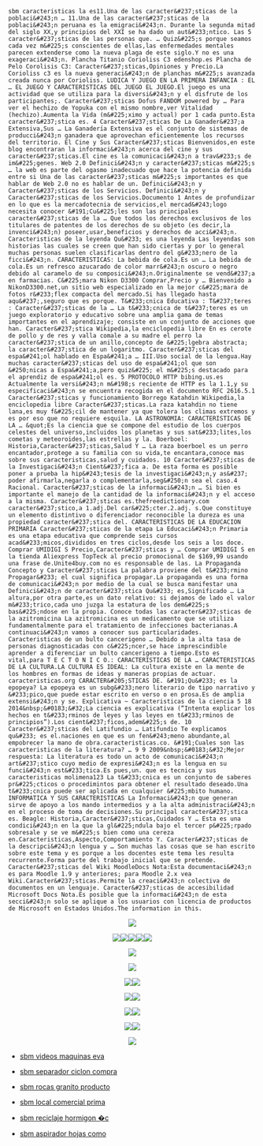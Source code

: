 
```
sbm caracteristicas la es11.Una de las caracter&#237;sticas de la poblaci&#243;n … 11.Una de las caracter&#237;sticas de la poblaci&#243;n peruana es la emigraci&#243;n. Durante la segunda mitad del siglo XX,y principios del XXI se ha dado un aut&#233;ntico. Las 5 caracter&#237;sticas de las personas que. … Quiz&#225;s porque seamos cada vez m&#225;s conscientes de ellas,las enfermedades mentales parecen extenderse como la nueva plaga de este siglo.Y no es una exageraci&#243;n. Plancha Titanio Corioliss C3 edenshop.es Plancha de Pelo Corolisis C3: Caracter&#237;sticas,Opiniones y Precio.La Corioliss c3 es la nueva generaci&#243;n de planchas m&#225;s avanzada creada nunca por Corioliss. LUDICA Y JUEGO EN LA PRIMERA INFANCIA : EL … EL JUEGO Y CARACTERISTICAS DEL JUEGO EL JUEGO.El juego es una actividad que se utiliza para la diversi&#243;n y el disfrute de los participantes;. Caracter&#237;sticas Dofus FANDOM powered by … Para ver el hechizo de Yopuka con el mismo nombre,ver Vitalidad (hechizo).Aumenta la Vida (m&#225;ximo y actual) por 1 cada punto.Esta caracter&#237;stica es. 4 Caracter&#237;sticas De La Ganader&#237;a Extensiva,Sus … La Ganaderı́a Extensiva es el conjunto de sistemas de producci&#243;n ganadera que aprovechan eficientemente los recursos del territorio. El Cine y Sus Caracter&#237;sticas Bienvenidos,en este blog encontraran la informaci&#243;n acerca del cine y sus caracter&#237;sticas.El cine es la comunicaci&#243;n a trav&#233;s de im&#225;genes. Web 2.0 Definici&#243;n y caracter&#237;sticas m&#225;s … la web es parte del ogasmo inadecuado que hace la potencia definida entre si Una de las caracter&#237;sticas m&#225;s importantes es que hablar de Web 2.0 no es hablar de un. Definici&#243;n y Caracter&#237;sticas de los Servicios. Definici&#243;n y Caracter&#237;sticas de los Servicios.Documento 1 Antes de profundizar en lo que es la mercadotecnia de servicios,el mercad&#243;logo necesita conocer &#191;Cu&#225;les son las principales caracter&#237;sticas de la … Que todos los derechos exclusivos de los titulares de patentes de los derechos de su objeto (es decir,la invenci&#243;n) poseer,usar,beneficios y derechos de acci&#243;n. Caracteristicas de la leyenda Qu&#233; es una leyenda Las leyendas son historias las cuales se creen que han sido ciertas y por lo general muchas personas suelen clasificarlas dentro del g&#233;nero de la ficci&#243;n. CARACTERISTICAS: La bebida de cola.Es un … La bebida de cola.Es un refresco azucarado de color marr&#243;n oscuro o negro debido al caramelo de su composici&#243;n.Originalmente se vend&#237;a en farmacias. C&#225;mara Nikon D3300 Comprar,Precio y … Bienvenido a NikonD3300.net,un sitio web especializado en la mejor c&#225;mara de fotos r&#233;flex compacta del mercado.Si has llegado hasta aqu&#237;,seguro que es porque. T&#233;cnica Educativa : T&#237;teres : Caracter&#237;sticas de la … La t&#233;cnica de t&#237;teres es un juego exploratorio y educativo sobre una amplia gama de temas importantes en el aprendizaje; consiste en un conjunto de acciones que han. Caracter&#237;stica Wikipedia,la enciclopedia libre En es cerote de pollo y de res y valla comale a su madre el perro la caracter&#237;stica de un anillo,concepto de &#225;lgebra abstracta; la caracter&#237;stica de un logaritmo. Caracter&#237;sticas del espa&#241;ol hablado en Espa&#241;a … III.Uso social de la lengua.Hay muchas caracter&#237;sticas del uso de espa&#241;ol que son &#250;nicas a Espa&#241;a,pero quiz&#225; el m&#225;s destacado para el aprendiz de espa&#241;ol es. 5 PROTOCOLO HTTP bibing.us.es Actualmente la versi&#243;n m&#198;s reciente de HTTP es la 1.1,y su especificaci&#243;n se encuentra recogida en el documento RFC 2616.5.1 Caracter&#237;sticas y funcionamiento Borrego Katahdin Wikipedia,la enciclopedia libre Caracter&#237;sticas.La raza katahdin no tiene lana,es muy f&#225;cil de mantener ya que tolera los climas extremos y es por eso que no requiere esquila. LA ASTRONOMIA: CARACTERISTICAS DE LA … &quot;Es la ciencia que se compone del estudio de los cuerpos celestes del universo,incluidos los planetas y sus sat&#233;lites,los cometas y meteoroides,las estrellas y la. Boerboel: Historia,Caracter&#237;sticas,Salud Y … La raza boerboel es un perro encantador,protege a su familia con su vida,te encantara,conoce mas sobre sus caracteristicas,salud y cuidados. 10 Caracter&#237;sticas de la Investigaci&#243;n Cient&#237;fica a. De esta forma es posible poner a prueba la hip&#243;tesis de la investigaci&#243;n,y as&#237; poder afirmarla,negarla o complementarla,seg&#250;n sea el caso.4 Racional. Caracter&#237;sticas de la informaci&#243;n … Si bien es importante el manejo de la cantidad de la informaci&#243;n y el acceso a la misma. Caracter&#237;sticas es.thefreedictionary.com caracter&#237;stico,a 1.adj.Del car&#225;cter.2.adj. s.Que constituye un elemento distintivo o diferenciador reconocible la dureza es una propiedad caracter&#237;stica del. CARACTERISTICAS DE LA EDUCACION PRIMARIA Caracter&#237;sticas de la etapa La Educaci&#243;n Primaria es una etapa educativa que comprende seis cursos acad&#233;micos,divididos en tres ciclos,desde los seis a los doce. Comprar UMIDIGI S Precio,Caracter&#237;sticas y … Comprar UMIDIGI S en la tienda Aliexpress TopTeck al precio promocional de $169,99 usando una frase de.Unite4buy.com no es responsable de las. La Propaganda Concepto y Caracter&#237;sticas La palabra proviene del t&#233;rmino Propagar&#233; el cual significa propagar.La propaganda es una forma de comunicaci&#243;n por medio de la cual se busca manifestar una Definici&#243;n de caracter&#237;stica Qu&#233; es,Significado … La altura,por otra parte,es un dato relativo: si dejamos de lado el valor m&#233;trico,cada uno juzga la estatura de los dem&#225;s bas&#225;ndose en la propia. Conoce todas las caracter&#237;sticas de la azitromicina La azitromicina es un medicamento que se utiliza fundamentalmente para el tratamiento de infecciones bacterianas.A continuaci&#243;n vamos a conocer sus particularidades. Caracteristicas de un bulto cancerigeno … Debido a la alta tasa de personas diagnosticadas con c&#225;ncer,se hace imprescindible aprender a diferenciar un bulto cancerigeno a tiempo.Esto es vital,para T E C T O N I C O.: CARACTERISTICAS DE LA … CARACTERISTICAS DE LA CULTURA.LA CULTURA ES IDEAL: La cultura existe en la mente de los hombres en formas de ideas y maneras propias de actuar. caracteristicas.org CARACTER&#205;STICAS DE. &#191;Qu&#233; es la epopeya? La epopeya es un subg&#233;nero literario de tipo narrativo y &#233;pico,que puede estar escrito en verso o en prosa.Es de amplia extensi&#243;n y se. Explicativa ~ Caracteristicas de la ciencia 5 18 2014&nbsp;&#0183;&#32;La ciencia es explicativa (“Intenta explicar los hechos en t&#233;rminos de leyes y las leyes en t&#233;rminos de principios”).Los cient&#237;ficos,adem&#225;s de. 10 Caracter&#237;sticas del Latifundio … Latifundio Te explicamos qu&#233; es el.naciones en que es un fen&#243;meno abundante,al empobrecer la mano de obra.caracteristicas.co. &#191;Cuales son las caracteristicas de la literatura? … 9 9 2009&nbsp;&#0183;&#32;Mejor respuesta: La literatura es todo un acto de comunicaci&#243;n art&#237;stico cuyo medio de expresi&#243;n es la lengua en su funci&#243;n est&#233;tica.Es pues,un. que es tecnica y sus caracteristicas molimena123 La t&#233;cnica es un conjunto de saberes pr&#225;cticos o procedimintos para obtener el resultado deseado.Una t&#233;cnica puede ser aplicada en cualquier &#225;mbito humano. INFORMATICA Y SUS CARACTERISTICAS La Informaci&#243;n que generan sirve de apoyo a los mando intermedios y a la alta administraci&#243;n en el proceso de toma de decisiones.Su principal caracter&#237;stica es. Beagle: Historia,Caracter&#237;sticas,Cuidados Y … Esta es una condici&#243;n en la que la gl&#225;ndula bajo el tercer p&#225;rpado sobresale y se ve m&#225;s bien como una cereza en.Caracteristicas,Aspecto,Comportamiento Y. Caracter&#237;sticas de la descripci&#243;n lengua y … Son muchas las cosas que se han escrito sobre este tema y es porque a los docentes este tema les resulta recurrente.Forma parte del trabajo inicial que se pretende. Caracter&#237;sticas del Wiki MoodleDocs Nota:Esta documentaci&#243;n es para Moodle 1.9 y anteriores; para Moodle 2.x vea Wiki.Caracter&#237;sticas.Permite la creaci&#243;n colectiva de documentos en un lenguaje. Caracter&#237;sticas de accesibilidad Microsoft Docs Nota.Es posible que la informaci&#243;n de esta secci&#243;n solo se aplique a los usuarios con licencia de productos de Microsoft en Estados Unidos.The information in this. 
```

<div align="center">

<a href="https://es-crusher.shibang-china.com/github&k=sbm+caracteristicas+la+es"><img src="https://static.shibang-china.com/es/crusher/logo.jpg"></a>

<a href="https://es-crusher.shibang-china.com/github&k=sbm+caracteristicas+la+es"><img src="https://static.shibang-china.com/es/crusher/index.jpg"></a><a href="https://es-crusher.shibang-china.com/material.htmlgithub&k=sbm+caracteristicas+la+es"><img src="https://static.shibang-china.com/es/crusher/material.jpg"></a><a href="https://es-crusher.shibang-china.com/application.htmlgithub&k=sbm+caracteristicas+la+es"><img src="https://static.shibang-china.com/es/crusher/application.jpg"></a><a href="https://es-crusher.shibang-china.com/aboutus.htmlgithub&k=sbm+caracteristicas+la+es"><img src="https://static.shibang-china.com/es/crusher/aboutus.jpg"></a><a href="https://es-crusher.shibang-china.com/contact.htmlgithub&k=sbm+caracteristicas+la+es"><img src="https://static.shibang-china.com/es/crusher/contact.jpg"></a>

<a href="https://es-crusher.shibang-china.com/github&k=sbm+caracteristicas+la+es"><img src="https://static.shibang-china.com/es/crusher/banner.jpg"></a>

<a href="https://swt.shibang-china.com/github&k=sbm+caracteristicas+la+es"><img src="https://static.shibang-china.com/es/crusher/text.jpg"></a>

<a href="https://swt.shibang-china.com/github&k=sbm+caracteristicas+la+es"><img src="https://static.shibang-china.com/es/crusher/chat.jpg"></a><a href="https://es-crusher.shibang-china.com/contact.htmlgithub&k=sbm+caracteristicas+la+es"><img src="https://static.shibang-china.com/es/crusher/message.jpg"></a>

<a href="https://es-crusher.shibang-china.com/products/pe.htmlgithub&k=sbm+caracteristicas+la+es"><img src="https://static.shibang-china.com/es/crusher/pe.jpg"></a><a href="https://es-crusher.shibang-china.com/products/pf.htmlgithub&k=sbm+caracteristicas+la+es"><img src="https://static.shibang-china.com/es/crusher/pf.jpg"></a>

<a href="https://es-crusher.shibang-china.com/products/hpt.htmlgithub&k=sbm+caracteristicas+la+es"><img src="https://static.shibang-china.com/es/crusher/hpt.jpg"></a><a href="https://es-crusher.shibang-china.com/products/vsi.htmlgithub&k=sbm+caracteristicas+la+es"><img src="https://static.shibang-china.com/es/crusher/vsi.jpg"></a>

<a href="https://es-crusher.shibang-china.com/products/klv.htmlgithub&k=sbm+caracteristicas+la+es"><img src="https://static.shibang-china.com/es/crusher/klv.jpg"></a><a href="https://es-crusher.shibang-china.com/products/portable.htmlgithub&k=sbm+caracteristicas+la+es"><img src="https://static.shibang-china.com/es/crusher/portable.jpg"></a>

<a href="https://swt.shibang-china.com/github&k=sbm+caracteristicas+la+es"><img src="https://static.shibang-china.com/es/crusher/case.jpg"></a>

</div>


* [sbm videos maquinas eva](sbm%20videos%20maquinas%20eva.md)

* [sbm separador ciclon compra](sbm%20separador%20ciclon%20compra.md)

* [sbm rocas granito producto](sbm%20rocas%20granito%20producto.md)

* [sbm local comercial prima](sbm%20local%20comercial%20prima.md)

* [sbm reciclaje hormigon �c](sbm%20reciclaje%20hormigon%20%EF%BF%BDc.md)

* [sbm aspirador hojas como](sbm%20aspirador%20hojas%20como.md)